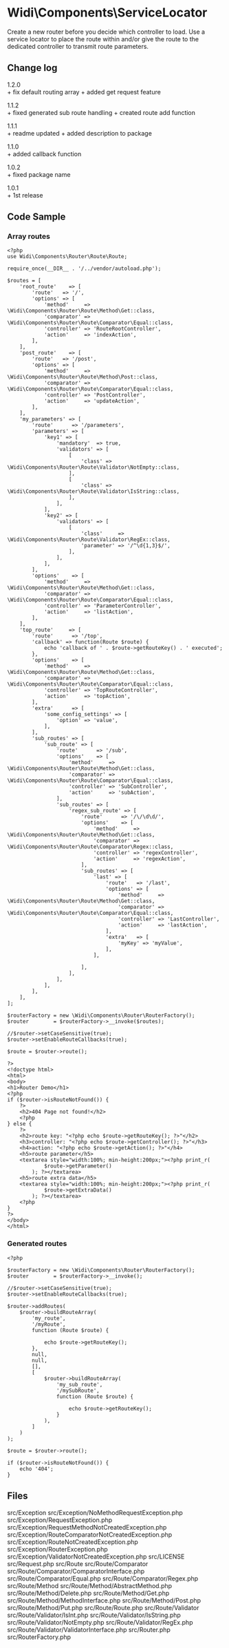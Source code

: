 # Widi\Components\ServiceLocator
Create a new router before you decide which controller to load. Use a 
service locator to place the route within and/or give the route to the 
dedicated controller to transmit route parameters.

## Change log

1.2.0   
        + fix default routing array
        + added get request feature

1.1.2   
        + fixed generated sub route handling
        + created route add function

1.1.1   
        + readme updated
        + added description to package

1.1.0   
        + added callback function

1.0.2   
        + fixed package name
        
1.0.1   
        + 1st release

## Code Sample

### Array routes
```
<?php
use Widi\Components\Router\Route\Route;

require_once(__DIR__ . '/../vendor/autoload.php');

$routes = [
    'root_route'    => [
        'route'   => '/',
        'options' => [
            'method'     => \Widi\Components\Router\Route\Method\Get::class,
            'comparator' => \Widi\Components\Router\Route\Comparator\Equal::class,
            'controller' => 'RouteRootController',
            'action'     => 'indexAction',
        ],
    ],
    'post_route'    => [
        'route'   => '/post',
        'options' => [
            'method'     => \Widi\Components\Router\Route\Method\Post::class,
            'comparator' => \Widi\Components\Router\Route\Comparator\Equal::class,
            'controller' => 'PostController',
            'action'     => 'updateAction',
        ],
    ],
    'my_parameters' => [
        'route'      => '/parameters',
        'parameters' => [
            'key1' => [
                'mandatory'  => true,
                'validators' => [
                    [
                        'class' => \Widi\Components\Router\Route\Validator\NotEmpty::class,
                    ],
                    [
                        'class' => \Widi\Components\Router\Route\Validator\IsString::class,
                    ],
                ],
            ],
            'key2' => [
                'validators' => [
                    [
                        'class'     => \Widi\Components\Router\Route\Validator\RegEx::class,
                        'parameter' => '/^\d{1,3}$/',
                    ],
                ],
            ],
        ],
        'options'    => [
            'method'     => \Widi\Components\Router\Route\Method\Get::class,
            'comparator' => \Widi\Components\Router\Route\Comparator\Equal::class,
            'controller' => 'ParameterController',
            'action'     => 'listAction',
        ],
    ],
    'top_route'     => [
        'route'      => '/top',
        'callback' => function(Route $route) {
            echo 'callback of ' . $route->getRouteKey() . ' executed';
        },
        'options'    => [
            'method'     => \Widi\Components\Router\Route\Method\Get::class,
            'comparator' => \Widi\Components\Router\Route\Comparator\Equal::class,
            'controller' => 'TopRouteController',
            'action'     => 'topAction',
        ],
        'extra'      => [
            'some_config_settings' => [
                'option' => 'value',
            ],
        ],
        'sub_routes' => [
            'sub_route' => [
                'route'      => '/sub',
                'options'    => [
                    'method'     => \Widi\Components\Router\Route\Method\Get::class,
                    'comparator' => \Widi\Components\Router\Route\Comparator\Equal::class,
                    'controller' => 'SubController',
                    'action'     => 'subAction',
                ],
                'sub_routes' => [
                    'regex_sub_route' => [
                        'route'      => '/\/\d\d/',
                        'options'    => [
                            'method'     => \Widi\Components\Router\Route\Method\Get::class,
                            'comparator' => \Widi\Components\Router\Route\Comparator\Regex::class,
                            'controller' => 'regexController',
                            'action'     => 'regexAction',
                        ],
                        'sub_routes' => [
                            'last' => [
                                'route'   => '/last',
                                'options' => [
                                    'method'     => \Widi\Components\Router\Route\Method\Get::class,
                                    'comparator' => \Widi\Components\Router\Route\Comparator\Equal::class,
                                    'controller' => 'LastController',
                                    'action'     => 'lastAction',
                                ],
                                'extra'   => [
                                    'myKey' => 'myValue',
                                ],
                            ],

                        ],
                    ],
                ],
            ],
        ],
    ],
];

$routerFactory = new \Widi\Components\Router\RouterFactory();
$router        = $routerFactory->__invoke($routes);

//$router->setCaseSensitive(true);
$router->setEnableRouteCallbacks(true);

$route = $router->route();

?>
<!doctype html>
<html>
<body>
<h1>Router Demo</h1>
<?php
if ($router->isRouteNotFound()) {
    ?>
    <h2>404 Page not found!</h2>
    <?php
} else {
    ?>
    <h2>route key: "<?php echo $route->getRouteKey(); ?>"</h2>
    <h3>controller: "<?php echo $route->getController(); ?>"</h3>
    <h4>action: "<?php echo $route->getAction(); ?>"</h4>
    <h5>route parameter</h5>
    <textarea style="width:100%; min-height:200px;"><?php print_r(
            $route->getParameter()
        ); ?></textarea>
    <h5>route extra data</h5>
    <textarea style="width:100%; min-height:200px;"><?php print_r(
            $route->getExtraData()
        ); ?></textarea>
    <?php
}
?>
</body>
</html>
```

### Generated routes
```
<?php

$routerFactory = new \Widi\Components\Router\RouterFactory();
$router        = $routerFactory->__invoke();

//$router->setCaseSensitive(true);
$router->setEnableRouteCallbacks(true);

$router->addRoutes(
    $router->buildRouteArray(
        'my_route',
        '/myRoute',
        function (Route $route) {

            echo $route->getRouteKey();
        },
        null,
        null,
        [],
        [
            $router->buildRouteArray(
                'my_sub_route',
                '/mySubRoute',
                function (Route $route) {

                    echo $route->getRouteKey();
                }
            ),
        ]
    )
);

$route = $router->route();

if ($router->isRouteNotFound()) {
    echo '404';
}
```

## Files
src/Exception
src/Exception/NoMethodRequestException.php
src/Exception/RequestException.php
src/Exception/RequestMethodNotCreatedException.php
src/Exception/RouteComparatorNotCreatedException.php
src/Exception/RouteNotCreatedException.php
src/Exception/RouterException.php
src/Exception/ValidatorNotCreatedException.php
src/LICENSE
src/Request.php
src/Route
src/Route/Comparator
src/Route/Comparator/ComparatorInterface.php
src/Route/Comparator/Equal.php
src/Route/Comparator/Regex.php
src/Route/Method
src/Route/Method/AbstractMethod.php
src/Route/Method/Delete.php
src/Route/Method/Get.php
src/Route/Method/MethodInterface.php
src/Route/Method/Post.php
src/Route/Method/Put.php
src/Route/Route.php
src/Route/Validator
src/Route/Validator/IsInt.php
src/Route/Validator/IsString.php
src/Route/Validator/NotEmpty.php
src/Route/Validator/RegEx.php
src/Route/Validator/ValidatorInterface.php
src/Router.php
src/RouterFactory.php
